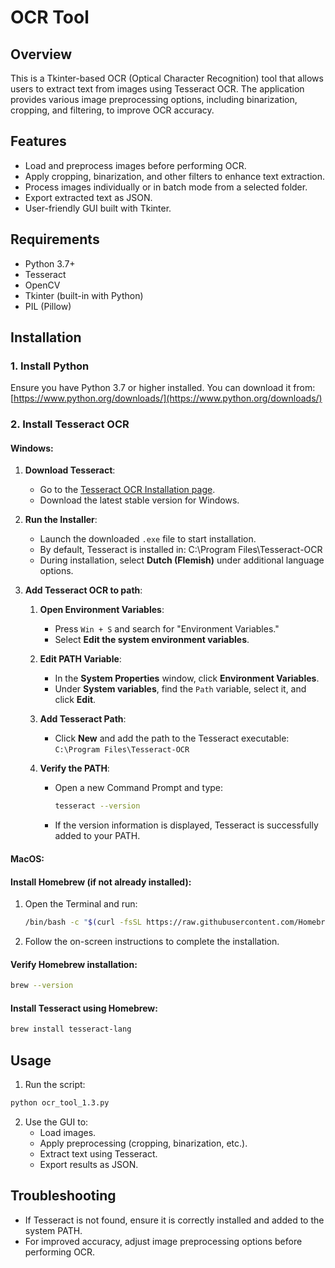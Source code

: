 # OCR Tool

## Overview
This is a Tkinter-based OCR (Optical Character Recognition) tool that allows users to extract text from images using Tesseract OCR. The application provides various image preprocessing options, including binarization, cropping, and filtering, to improve OCR accuracy.

## Features
- Load and preprocess images before performing OCR.
- Apply cropping, binarization, and other filters to enhance text extraction.
- Process images individually or in batch mode from a selected folder.
- Export extracted text as JSON.
- User-friendly GUI built with Tkinter.

## Requirements
- Python 3.7+
- Tesseract
- OpenCV
- Tkinter (built-in with Python)
- PIL (Pillow)

## Installation
### 1. Install Python
Ensure you have Python 3.7 or higher installed. You can download it from:
[https://www.python.org/downloads/](https://www.python.org/downloads/)

### 2. Install Tesseract OCR
#### Windows:
1. **Download Tesseract**:
   - Go to the [Tesseract OCR Installation page](https://github.com/UB-Mannheim/tesseract/wiki).
   - Download the latest stable version for Windows.
   
2. **Run the Installer**:
   - Launch the downloaded `.exe` file to start installation.
   - By default, Tesseract is installed in: C:\Program Files\Tesseract-OCR
   - During installation, select **Dutch (Flemish)** under additional language options.

3. **Add Tesseract OCR to path**:
   1. **Open Environment Variables**:  
      - Press `Win + S` and search for "Environment Variables."  
      - Select **Edit the system environment variables**.  

   2. **Edit PATH Variable**:  
      - In the **System Properties** window, click **Environment Variables**.  
      - Under **System variables**, find the `Path` variable, select it, and click **Edit**.  

   3. **Add Tesseract Path**:  
      - Click **New** and add the path to the Tesseract executable:  
      `C:\Program Files\Tesseract-OCR`  

   4. **Verify the PATH**:  
      - Open a new Command Prompt and type:  
         ```bash
         tesseract --version
         ```  
      - If the version information is displayed, Tesseract is successfully added to your PATH.

#### MacOS:

#### Install Homebrew (if not already installed):
1. Open the Terminal and run:
   ```bash
   /bin/bash -c "$(curl -fsSL https://raw.githubusercontent.com/Homebrew/install/HEAD/install.sh)"
   ```

2. Follow the on-screen instructions to complete the installation.

#### Verify Homebrew installation:
```bash
brew --version
```

#### Install Tesseract using Homebrew:
```bash
brew install tesseract-lang
```

## Usage
1. Run the script:
```sh
python ocr_tool_1.3.py
```
2. Use the GUI to:
   - Load images.
   - Apply preprocessing (cropping, binarization, etc.).
   - Extract text using Tesseract.
   - Export results as JSON.

## Troubleshooting
- If Tesseract is not found, ensure it is correctly installed and added to the system PATH.
- For improved accuracy, adjust image preprocessing options before performing OCR.

